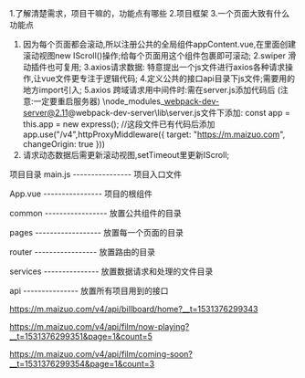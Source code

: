 1.了解清楚需求，项目干嘛的，功能点有哪些
2.项目框架
3.一个页面大致有什么功能点
1. 因为每个页面都会滚动,所以注册公共的全局组件appContent.vue,在里面创建滚动视图new IScroll()操作;给每个页面用这个组件包裹即可滚动;
2.swiper 滑动插件也可复用;
3.axios请求数据: 特意提出一个js文件进行axios各种请求操作,让vue文件更专注于逻辑代码;
4.定义公共的接口api目录下js文件;需要用的地方import引入;
5.axios 跨域请求用中间件时:需在server.js添加代码后 (注意:一定要重启服务器)
\node_modules\_webpack-dev-server@2.11@webpack-dev-server\lib\server.js文件下添加: 
const app = this.app = new express(); //这段文件已有代码后添加
app.use("/v4",httpProxyMiddleware({
  target: "https://m.maizuo.com",
  changeOrigin: true
}))
6. 请求动态数据后需更新滚动视图,setTimeout里更新IScroll;

项目目录
main.js ----------------  项目入口文件

App.vue ----------------  项目的根组件

common -----------------  放置公共组件的目录

pages ------------------  放置每一个页面的目录

router ----------------- 放置路由的目录

services ---------------  放置数据请求和处理的文件目录


api ---------------  放置所有项目用到的接口




https://m.maizuo.com/v4/api/billboard/home?__t=1531376299343

https://m.maizuo.com/v4/api/film/now-playing?__t=1531376299351&page=1&count=5

https://m.maizuo.com/v4/api/film/coming-soon?__t=1531376299354&page=1&count=3




